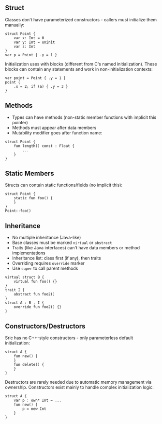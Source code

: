 ## Struct

Classes don't have parameterized constructors - callers must initialize them manually:
```
struct Point {
    var x: Int = 0
    var y: Int = uninit
    var z: Int
}
var p = Point { .y = 1 }
```
Initialization uses with blocks (different from C's named initialization). These blocks can contain any statements and work in non-initialization contexts:

```
var point = Point { .y = 1 }
point {
    .x = 2; if (a) { .y = 3 }
}
```

## Methods
- Types can have methods (non-static member functions with implicit this pointer)
- Methods must appear after data members
- Mutability modifier goes after function name:
```
struct Point {
    fun length() const : Float {
        ...
    }
}
```

## Static Members
Structs can contain static functions/fields (no implicit this):

```
struct Point {
    static fun foo() {
    }
}
Point::foo()
```
## Inheritance
- No multiple inheritance (Java-like)
- Base classes must be marked `virtual` or `abstract`
- Traits (like Java interfaces) can't have data members or method implementations
- Inheritance list: class first (if any), then traits
- Overriding requires `override` marker
- Use `super` to call parent methods
```
virtual struct B {
    virtual fun foo() {}
}
trait I {
    abstract fun foo2()
}
struct A : B , I {
    override fun foo2() {}
}
```
## Constructors/Destructors
Sric has no C++-style constructors - only parameterless default initialization:
```
struct A {
    fun new() {
    }
    fun delete() {
    }
}
```
Destructors are rarely needed due to automatic memory management via ownership. Constructors exist mainly to handle complex initialization logic:
```
struct A {
    var p : own* Int = ...
    fun new() {
        p = new Int
    }
}
```

